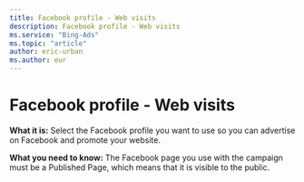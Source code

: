 ```yaml
---
title: Facebook profile - Web visits
description: Facebook profile - Web visits
ms.service: "Bing-Ads"
ms.topic: "article"
author: eric-urban
ms.author: eur
---
```


# Facebook profile - Web visits

**What it is:**  Select the Facebook profile you want to use so you can advertise on Facebook and promote your website.

**What you need to know:**  The Facebook page you use with the campaign must be a Published Page, which means that it is visible to the public.


